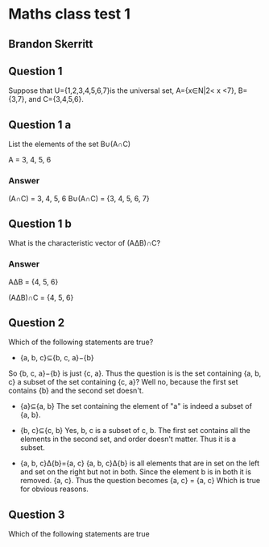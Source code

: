 # Maths class test 1
## Brandon Skerritt

## Question 1
Suppose that U={1,2,3,4,5,6,7}is the universal set, A={x∈N|2< x <7}, B={3,7}, and C={3,4,5,6}.

## Question 1 a
List the elements of the set B∪(A∩C)

A = 3, 4, 5, 6

### Answer
(A∩C) =  3, 4, 5, 6
B∪(A∩C) = {3, 4, 5, 6, 7}

## Question 1 b
What is the characteristic vector of (A∆B)∩C?

### Answer
A∆B = {4, 5, 6}

(A∆B)∩C = {4, 5, 6}

## Question 2
Which of the following statements are true?

* {a, b, c}⊆{b, c, a}−{b}

So {b, c, a}−{b} is just {c, a}.
Thus the question is
is the set containing {a, b, c} a subset of the set containing {c, a}?
Well no, because the first set contains {b} and the second set doesn't.

* {a}⊆{a, b}
The set containing the element of "a" is indeed a subset of {a, b}.

* {b, c}⊆{c, b}
Yes, b, c is a subset of c, b.
The first set contains all the elements in the second set, and order doesn't matter. Thus it is a subset.

* {a, b, c}∆{b}={a, c}
{a, b, c}∆{b}
is all elements that are in set on the left and set on the right but not in both. Since the element b is in both it is removed.
{a, c}.
Thus the question becomes
{a, c} = {a, c}
Which is true for obvious reasons.

## Question 3
Which of the following statements are true